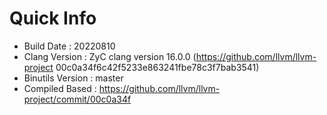 # Quick Info
* Build Date : 20220810
* Clang Version : ZyC clang version 16.0.0 (https://github.com/llvm/llvm-project 00c0a34f6c42f5233e863241fbe78c3f7bab3541)
* Binutils Version : master
* Compiled Based : https://github.com/llvm/llvm-project/commit/00c0a34f

